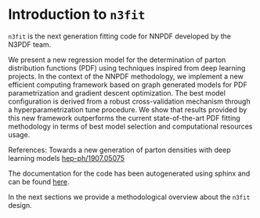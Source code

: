 Introduction to `n3fit`
=============================

`n3fit` is the next generation fitting code for NNPDF developed by the N3PDF team.

We present a new regression model for the determination of parton distribution functions (PDF) using techniques inspired from deep learning projects. In the context of the NNPDF methodology, we implement a new efficient computing framework based on graph generated models for PDF parametrization and gradient descent optimization. The best model configuration is derived from a robust cross-validation mechanism through a hyperparametrization tune procedure. We show that results provided by this new framework outperforms the current state-of-the-art PDF fitting methodology in terms of best model selection and computational resources usage.

References: Towards a new generation of parton densities with deep learning models [hep-ph/1907.05075](https://arxiv.org/abs/1907.05075)

The documentation for the code has been autogenerated using sphinx and can be found [here](../modules/n3fit-code/n3fit).

In the next sections we provide a methodological overview about the `n3fit` design.
